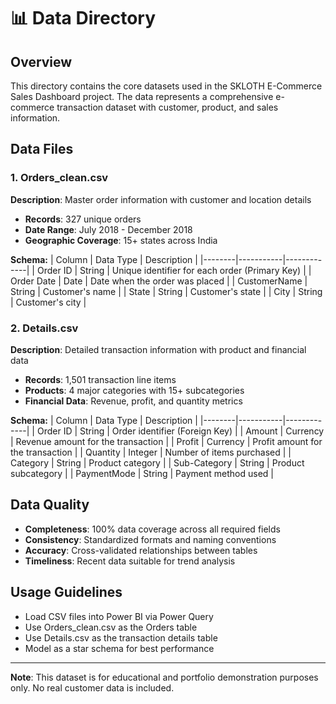 # 📊 Data Directory

## Overview
This directory contains the core datasets used in the SKLOTH E-Commerce Sales Dashboard project. The data represents a comprehensive e-commerce transaction dataset with customer, product, and sales information.

## Data Files

### 1. Orders_clean.csv
**Description**: Master order information with customer and location details
- **Records**: 327 unique orders
- **Date Range**: July 2018 - December 2018
- **Geographic Coverage**: 15+ states across India

**Schema:**
| Column | Data Type | Description |
|--------|-----------|-------------|
| Order ID | String | Unique identifier for each order (Primary Key) |
| Order Date | Date | Date when the order was placed |
| CustomerName | String | Customer's name |
| State | String | Customer's state |
| City | String | Customer's city |

### 2. Details.csv
**Description**: Detailed transaction information with product and financial data
- **Records**: 1,501 transaction line items
- **Products**: 4 major categories with 15+ subcategories
- **Financial Data**: Revenue, profit, and quantity metrics

**Schema:**
| Column | Data Type | Description |
|--------|-----------|-------------|
| Order ID | String | Order identifier (Foreign Key) |
| Amount | Currency | Revenue amount for the transaction |
| Profit | Currency | Profit amount for the transaction |
| Quantity | Integer | Number of items purchased |
| Category | String | Product category |
| Sub-Category | String | Product subcategory |
| PaymentMode | String | Payment method used |

## Data Quality

- **Completeness**: 100% data coverage across all required fields
- **Consistency**: Standardized formats and naming conventions
- **Accuracy**: Cross-validated relationships between tables
- **Timeliness**: Recent data suitable for trend analysis

## Usage Guidelines

- Load CSV files into Power BI via Power Query
- Use Orders_clean.csv as the Orders table
- Use Details.csv as the transaction details table
- Model as a star schema for best performance

---

**Note**: This dataset is for educational and portfolio demonstration purposes only. No real customer data is included. 